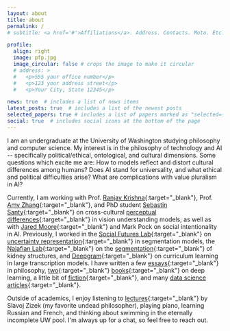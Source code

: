 ```yaml
---
layout: about
title: about
permalink: /
# subtitle: <a href='#'>Affiliations</a>. Address. Contacts. Moto. Etc.

profile:
  align: right
  image: pfp.jpg
  image_circular: false # crops the image to make it circular
  # address: >
  #   <p>555 your office number</p>
  #   <p>123 your address street</p>
  #   <p>Your City, State 12345</p>

news: true  # includes a list of news items
latest_posts: true  # includes a list of the newest posts
selected_papers: true # includes a list of papers marked as "selected={true}"
social: true  # includes social icons at the bottom of the page 
---
```


<!-- I am currently relocating my personal website. You can view my original website [here](https://andre-ye.github.io/andre-ye.github.io-retired/){:target="_blank"} while I am transferring. -->

I am an undergraduate at the University of Washington studying philosophy and computer science. My interest is in the philosophy of technology and AI -- specifically political/ethical, ontological, and cultural dimensions. Some questions which excite me are:
How to  models reflect and distort cultural differences among humans?
Does AI stand for universality, and what ethical and political difficulties arise?
What are complications with value pluralism in AI?

Currently, I am working with
Prof. [Ranjay Krishna](https://ranjaykrishna.com/index.html){:target="_blank"}, 
Prof. [Amy Zhang](https://homes.cs.washington.edu/~axz/){:target="_blank"}, and 
PhD student [Sebastin Santy](https://sebastinsanty.com/){:target="_blank"} 
on cross-cultural [perceptual differences](/projects/cv_cognition/){:target="_blank"} in vision understanding models;
as well as with
[Jared Moore](https://jaredmoore.org/){:target="_blank"}
and Mark Pock on social intentionality in AI.
Previously, I worked in the 
[Social Futures Lab](https://social.cs.washington.edu/){:target="_blank"}
on [uncertainty representation](/projects/confidence_contours/){:target="_blank"} in segmentation models, 
the [Najafian Lab](https://dlmp.uw.edu/research-labs/najafian/najafian-lab-members){:target="_blank"}
on the [segmentation](/projects/foot_process_seg/){:target="_blank"} of kidney structures, and 
[Deepgram](https://deepgram.com/){:target="_blank"}
on curriculum learning in large transcription models.
I have written a few [essays](/writing/philosophy){:target="_blank"} in philosophy, [two](/writing/mdldna){:target="_blank"} [books](/writing/mdl4td){:target="_blank"} on deep learning, a little bit of [fiction](/writing/fiction){:target="_blank"}, and many [data science articles](https://andre-ye.medium.com/){:target="_blank"}. 

Outside of academics, I enjoy listening to [lectures](https://www.youtube.com/watch?v=06KiOj6gjbs){:target="_blank"} by Slavoj Zizek (my favorite undead philosopher), playing piano, learning Russian and French, and thinking about swimming in the eternally incomplete UW pool. I'm always up for a chat, so feel free to reach out.